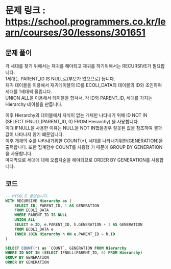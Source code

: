 # 문제 링크 : https://school.programmers.co.kr/learn/courses/30/lessons/301651

## 문제 풀이
각 세대를 찾기 위해서는 재귀를 해야되고 재귀를 하기위해서는 RECURSIVE가 필요합니다.<br/>
1세대는 PARENT_ID IS NULL로(부모가 없으므로) 둡니다.<br/>
재귀 테이블을 이용해서 재귀테이블의 ID를 ECOLI_DATA의 테이블의 ID와 조인하여 세대를 1세대씩 올립니다.<br/>
UNION ALL을 이용해서 테이블을 합쳐서, 각 ID와 PARENT_ID, 세대를 가지는 Hierarchy 테이블을 만듭니다.<br/>

이후 Hierarchy의 테이블에서 자식이 없는 개체만 나타내기 위해 ID NOT IN (SELECT IFNULL(PARENT_ID, 0) FROM Hierarchy) 을 사용합니다.<br/>
이떄 IFNULL을 사용한 이유는 NULL을 NOT IN했을경우 잘못된 값을 참조하여 결과값이 나타나지 않기 떄문입니다.<br/>
이후 개체의 수를 나타내기위한 COUNT(*), 세대를 나타내기위한(GENERATION)을 출력합니다. 또한 집계함수 COUNT를 사용했 기 때문에 GROUP BY GENERATION을 사용합니다.<br/>
마지막으로 세대에 대해 오름차순을 해야되므로 ORDER BY GENERATION를 사용합니다.


## 코드
```sql
-- MYSQL로 풀었습니다.
WITH RECURSIVE Hierarchy as (
    SELECT ID, PARENT_ID, 1 AS GENERATION
    FROM ECOLI_DATA 
    WHERE PARENT_ID IS NULL
    UNION ALL
    SELECT e.ID, e.PARENT_ID, h.GENERATION + 1 AS GENERATION
    FROM ECOLI_DATA e
    INNER JOIN Hierarchy h ON e.PARENT_ID = h.ID
)

SELECT COUNT(*) as `COUNT`, GENERATION FROM Hierarchy
WHERE ID NOT IN (SELECT IFNULL(PARENT_ID, 0) FROM Hierarchy)
GROUP BY GENERATION
ORDER BY GENERATION
```